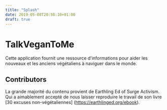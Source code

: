 ```yaml
---
title: "Splash"
date: 2019-05-08T20:58:10+01:00
draft: true
---
```


# TalkVeganToMe

Cette application fournit une ressource d'informations pour aider les nouveaux et les anciens végétaliens à naviguer dans le monde.

## Contributors

La grande majorité du contenu provient de Earthling Ed of Surge Activism. Qui a aimablement accepté de nous laisser reproduire le travail de son livre [30 excuses non-végétaliennes] (https://earthlinged.org/ebook).
